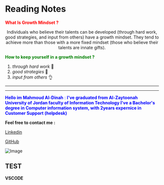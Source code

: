 # Reading Notes


<span style="color:red">**What Is Growth Mindset ?**</span>

<div align="center">Individuals who believe their talents can be developed (through hard work, good strategies, and input from others) have a growth mindset. They tend to achieve more than those with a more fixed mindset (those who believe their talents are innate gifts).</div>

 <span style="color:green">**How to keep yourself in a growth mindset ?**</span>

 1. *through hard work* 👷
 2. *good strategies* 📖
 3. *input from others* 👌


---
---


<span style="color:Blue">**Hello im Mahmoud Al-Dinah** : **I've graduated from Al-Zaytoonah University of Jordan faculty of Information Technology I've a Bachelor's degree in Computer information system, with 2years expernice in Customer Support (helpdesk)**</span>

**Feel free to contact me :**

[Linkedin](www.linkedin.com/in/mahmoudaldinah)

[GitHub](https://github.com/Mahmoud-Dinah)

![Image](https://image.freepik.com/free-vector/have-nice-day-neon-signs-style-text_118419-1376.jpg)


## TEST

**VSCODE**